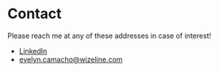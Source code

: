 # Contact

Please reach me at any of these addresses in case of interest!

- [LinkedIn](https://www.linkedin.com/in/evelyn-camacho-soberon/)
- <evelyn.camacho@wizeline.com>
